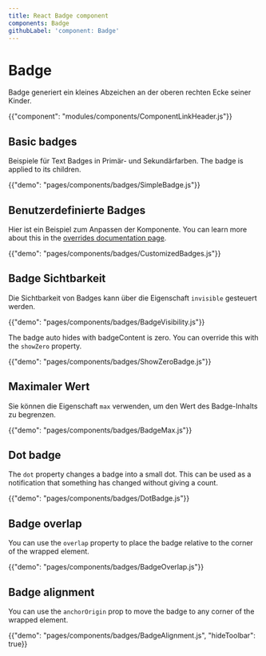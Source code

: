 ```yaml
---
title: React Badge component
components: Badge
githubLabel: 'component: Badge'
---
```


# Badge

<p class="description">Badge generiert ein kleines Abzeichen an der oberen rechten Ecke seiner Kinder.</p>

{{"component": "modules/components/ComponentLinkHeader.js"}}

## Basic badges

Beispiele für Text Badges in Primär- und Sekundärfarben. The badge is applied to its children.

{{"demo": "pages/components/badges/SimpleBadge.js"}}

## Benutzerdefinierte Badges

Hier ist ein Beispiel zum Anpassen der Komponente. You can learn more about this in the [overrides documentation page](/customization/components/).

{{"demo": "pages/components/badges/CustomizedBadges.js"}}

## Badge Sichtbarkeit

Die Sichtbarkeit von Badges kann über die Eigenschaft `invisible` gesteuert werden.

{{"demo": "pages/components/badges/BadgeVisibility.js"}}

The badge auto hides with badgeContent is zero. You can override this with the `showZero` property.

{{"demo": "pages/components/badges/ShowZeroBadge.js"}}

## Maximaler Wert

Sie können die Eigenschaft `max` verwenden, um den Wert des Badge-Inhalts zu begrenzen.

{{"demo": "pages/components/badges/BadgeMax.js"}}

## Dot badge

The `dot` property changes a badge into a small dot. This can be used as a notification that something has changed without giving a count.

{{"demo": "pages/components/badges/DotBadge.js"}}

## Badge overlap

You can use the `overlap` property to place the badge relative to the corner of the wrapped element.

{{"demo": "pages/components/badges/BadgeOverlap.js"}}

## Badge alignment

You can use the `anchorOrigin` prop to move the badge to any corner of the wrapped element.

{{"demo": "pages/components/badges/BadgeAlignment.js", "hideToolbar": true}}
